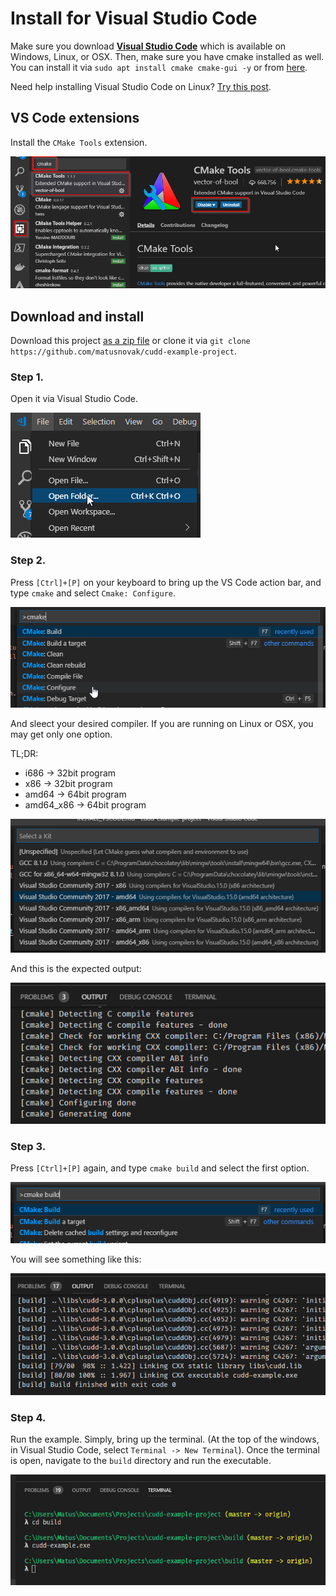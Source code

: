 # Install for Visual Studio Code

Make sure you download [**Visual Studio Code**](https://code.visualstudio.com/) which is available on Windows, Linux, or OSX. Then, make sure you have cmake installed as well. You can install it via `sudo apt install cmake cmake-gui -y` or from [here](https://cmake.org/download/#latest).

Need help installing Visual Studio Code on Linux? [Try this post](https://linuxize.com/post/how-to-install-visual-studio-code-on-ubuntu-18-04/).

## VS Code extensions

Install the `CMake Tools` extension.

![screenshot](screenshots/vscode_ext.png)

## Download and install

Download this project [as a zip file](https://github.com/matusnovak/cudd-example-project/archive/master.zip) or clone it via `git clone https://github.com/matusnovak/cudd-example-project`.

### Step 1.

Open it via Visual Studio Code.

![screenshot](screenshots/vscode_00.png)

### Step 2.

Press `[Ctrl]+[P]` on your keyboard to bring up the VS Code action bar, and type `cmake` and select `Cmake: Configure`.

![screenshot](screenshots/vscode_01.png)

And sleect your desired compiler. If you are running on Linux or OSX, you may get only one option.

TL;DR:
* i686 -> 32bit program
* x86 -> 32bit program
* amd64 -> 64bit program
* amd64_x86 -> 64bit program

![screenshot](screenshots/vscode_03.png)

And this is the expected output:

![screenshot](screenshots/vscode_04.png)

### Step 3.

Press `[Ctrl]+[P]` again, and type `cmake build` and select the first option.

![screenshot](screenshots/vscode_05.png)

You will see something like this:

![screenshot](screenshots/vscode_06.png)

### Step 4.

Run the example. Simply, bring up the terminal. (At the top of the windows, in Visual Studio Code, select `Terminal -> New Terminal`). Once the terminal is open, navigate to the `build` directory and run the executable.

![screenshot](screenshots/vscode_07.png)

